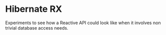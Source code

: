 
# Hibernate RX

Experiments to see how a Reactive API could look like
when it involves non trivial database access needs.

